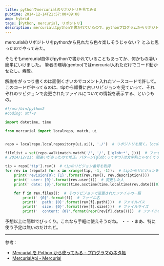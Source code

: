 ```yaml
---
title: pythonでmercurialのリポジトリを見てみる
pubtime: 2014-12-14T21:57:00+09:00
amp: hybrid
tags: [Python, mercurial, リポジトリ]
description: mercurialはpythonで書かれているので、pythonプログラムからリポジトリを扱うことが非常に簡単に出来ます。というわけで、リポジトリの履歴を辿って変更の情報を表示するプログラムを書いてみました。
---
```


mercurialのリポジトリをpythonから見れたら色々楽しそうじゃない？ とふと思ったのでやってみた。

そもそもmercurial自体がpythonで書かれていることもあってか、何かもの凄い簡単にいけました。
筆者の環境(gentoo)ではmercurial入れただけでコード動かせたし。素敵。

解説をがっつり書くのは面倒くさいのでコメント入れたソースコードで許して。
このコードがやってるのは、tipから順番に古いリビジョンを見ていって、それぞれのリビジョンで変更されたファイルについての情報を表示する、というもの。
``` python
#!/usr/bin/python2
#coding: utf-8

import datetime, time

from mercurial import localrepo, match, ui


repo = localrepo.localrepository(ui.ui(), './')  # リポジトリを開く。localの他にもhttpとかsshとか色々あるみたい。

filelist = set(repo.walk(match.match('/', '/', ['glob:*', ])))  # ファイルの一覧を取得。ついでにlist型で返ってくるものをset型にしておく。
# 2014/12/21: 間違いがあったので修正。パターン(glob:ってやつ)は文字列じゃなくてリストで渡します。申し訳ないです。

tip = repo['tip'].rev()  # tipのリビジョン番号を取得
for rev in (repo[x] for x in xrange(tip, -1, -1)):  # tipからリビジョンを遡る
    print('revision{0}: {1}'.format(rev.rev(), rev.description()))
    print(' user: {0}'.format(rev.user()))  # 変更した人
    print(' date: {0}'.format(time.asctime(time.localtime(rev.date()[0]))))  # リビジョンの変更日時。ちょっと長いけど、大事なのはrev.date()だけ。

    for f in rev.files():  # そのリビジョンで変更されたファイルの一覧
        print(' {0}'.format(f))  # ファイル名
        print('  path: {0}'.format(rev[f].path()))  # ファイルパス
        print('  size: {0}'.format(rev[f].size()))  # ファイルサイズ
        print('  content: {0}'.format(repr(rev[f].data())))  # ファイルの内容
```

予想以上に簡単でびっくり。これなら手軽に使えそうだね。
・・・まあ、特に使う予定は無いのだけれど。

---

参考：
- [Mercurial を Python から使ってみる - プログラマのネタ帳](http://d.hatena.ne.jp/shomah4a/20120525/1337919849)
- [MercurialApi - Mercurial](http://mercurial.selenic.com/wiki/MercurialApi)
